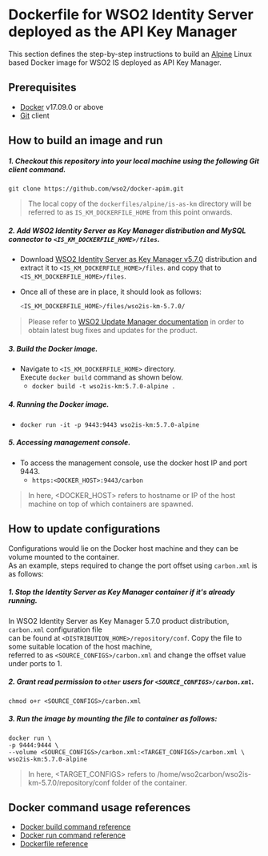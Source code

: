 # Dockerfile for WSO2 Identity Server deployed as the API Key Manager #

This section defines the step-by-step instructions to build an [Alpine](https://hub.docker.com/_/alpine/) Linux based Docker image for WSO2 IS deployed as API Key Manager.

## Prerequisites

* [Docker](https://www.docker.com/get-docker) v17.09.0 or above
* [Git](https://git-scm.com/book/en/v2/Getting-Started-Installing-Git) client

## How to build an image and run

##### 1. Checkout this repository into your local machine using the following Git client command.

```
git clone https://github.com/wso2/docker-apim.git
```

>The local copy of the `dockerfiles/alpine/is-as-km` directory will be referred to as `IS_KM_DOCKERFILE_HOME` from this point onwards.

##### 2. Add WSO2 Identity Server as Key Manager distribution and MySQL connector to `<IS_KM_DOCKERFILE_HOME>/files`.

- Download [WSO2 Identity Server as Key Manager v5.7.0](https://wso2.com/api-management/install/key-manager/)
distribution and extract it to `<IS_KM_DOCKERFILE_HOME>/files`.
and copy that to `<IS_KM_DOCKERFILE_HOME>/files`.
- Once all of these are in place, it should look as follows:

    ```bash
    <IS_KM_DOCKERFILE_HOME>/files/wso2is-km-5.7.0/
    ```

>Please refer to [WSO2 Update Manager documentation]( https://docs.wso2.com/display/WUM300/WSO2+Update+Manager)
in order to obtain latest bug fixes and updates for the product.

##### 3. Build the Docker image.

- Navigate to `<IS_KM_DOCKERFILE_HOME>` directory. <br>
  Execute `docker build` command as shown below.
    + `docker build -t wso2is-km:5.7.0-alpine .`
    
##### 4. Running the Docker image.

- `docker run -it -p 9443:9443 wso2is-km:5.7.0-alpine`

##### 5. Accessing management console.

- To access the management console, use the docker host IP and port 9443.
    + `https:<DOCKER_HOST>:9443/carbon`
    
>In here, <DOCKER_HOST> refers to hostname or IP of the host machine on top of which containers are spawned.

## How to update configurations

Configurations would lie on the Docker host machine and they can be volume mounted to the container. <br>
As an example, steps required to change the port offset using `carbon.xml` is as follows:

##### 1. Stop the Identity Server as Key Manager container if it's already running.

In WSO2 Identity Server as Key Manager 5.7.0 product distribution, `carbon.xml` configuration file <br>
can be found at `<DISTRIBUTION_HOME>/repository/conf`. Copy the file to some suitable location of the host machine, <br>
referred to as `<SOURCE_CONFIGS>/carbon.xml` and change the offset value under ports to 1.

##### 2. Grant read permission to `other` users for `<SOURCE_CONFIGS>/carbon.xml`.

```
chmod o+r <SOURCE_CONFIGS>/carbon.xml
```

##### 3. Run the image by mounting the file to container as follows:

```
docker run \
-p 9444:9444 \
--volume <SOURCE_CONFIGS>/carbon.xml:<TARGET_CONFIGS>/carbon.xml \
wso2is-km:5.7.0-alpine
```

>In here, <TARGET_CONFIGS> refers to /home/wso2carbon/wso2is-km-5.7.0/repository/conf folder of the container.

## Docker command usage references

* [Docker build command reference](https://docs.docker.com/engine/reference/commandline/build/)
* [Docker run command reference](https://docs.docker.com/engine/reference/run/)
* [Dockerfile reference](https://docs.docker.com/engine/reference/builder/)
